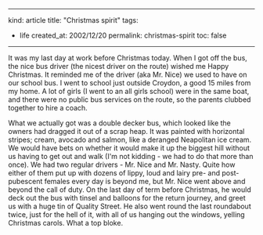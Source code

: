 -----
kind: article
title: "Christmas spirit"
tags:
- life
created_at: 2002/12/20
permalink: christmas-spirit
toc: false
-----

<p>It was my last day at work before Christmas today. When I got off the bus, the nice bus driver (the nicest driver on the route) wished me Happy Christmas. It reminded me of the driver (aka Mr. Nice) we used to have on our school bus. I went to school just outside Croydon, a good 15 miles from my home. A lot of girls (I went to an all girls school) were in the same boat, and there were no public bus services on the route, so the parents clubbed together to hire a coach.</p>

<p>What we actually got was a double decker bus, which looked like the owners had dragged it out of a scrap heap. It was painted with horizontal stripes; cream, avocado and salmon, like a deranged Neapolitan ice cream. We would have bets on whether it would make it up the biggest hill without us having to get out and walk (I'm not kidding - we had to do that more than once). We had two regular drivers - Mr. Nice and Mr. Nasty. Quite how either of them put up with dozens of lippy, loud and lairy pre- and post-pubescent females every day is beyond me, but Mr. Nice went above and beyond the call of duty. On the last day of term before Christmas, he would deck out the bus with tinsel and balloons for the return journey, and greet us with a huge tin of Quality Street. He also went round the last roundabout twice, just for the hell of it, with all of us hanging out the windows, yelling Christmas carols. What a top bloke.</p>
